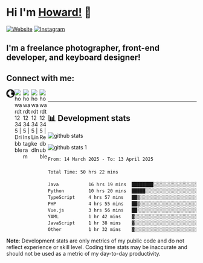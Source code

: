 # Hi I'm [Howard!][website] 👋

[![Website](https://img.shields.io/website?label=howardt12345.com&style=for-the-badge&url=https%3A%2F%2Fhowardt12345.com)](https://howardt12345.com)
[![Instagram](https://img.shields.io/badge/instagram-%23E4405F.svg?&style=for-the-badge&logo=instagram&logoColor=white)](https://instagram.com/howardt12345)

I'm a freelance photographer, front-end developer, and keyboard designer!
---

## Connect with me:

[<img align="left" alt="howardt12345.com" width="22px" src="https://raw.githubusercontent.com/iconic/open-iconic/master/svg/globe.svg" />][website]
[<img align="left" alt="howardt12345 | Dribbble" width="22px" src="https://cdn.jsdelivr.net/npm/simple-icons@v3/icons/dribbble.svg" />][dribbble]
[<img align="left" alt="howardt12345 | Instagram" width="22px" src="https://cdn.jsdelivr.net/npm/simple-icons@v3/icons/instagram.svg" />][instagram]
[<img align="left" alt="howardt12345 | LinkedIn" width="22px" src="https://cdn.jsdelivr.net/npm/simple-icons@v3/icons/linkedin.svg" />][linkedin]
[<img align="left" alt="howardt12345 | Redbubble" width="22px" src="https://cdn.jsdelivr.net/npm/simple-icons@v3/icons/redbubble.svg" />][redbubble]

<br />

---

## 📊 Development stats

![github stats](https://github-readme-stats.vercel.app/api?username=howardt12345&show_icons=true&hide_border=true&theme=dark&hide=contribs,issues)

![github stats 1](https://github-readme-stats.vercel.app/api/top-langs?username=howardt12345&langs_count=8&show_icons=true&hide_border=true&theme=dark&layout=compact)

<!--START_SECTION:waka-->

```txt
From: 14 March 2025 - To: 13 April 2025

Total Time: 50 hrs 22 mins

Java           16 hrs 19 mins  ████████░░░░░░░░░░░░░░░░░   31.44 %
Python         10 hrs 20 mins  █████░░░░░░░░░░░░░░░░░░░░   19.92 %
TypeScript     4 hrs 57 mins   ██▒░░░░░░░░░░░░░░░░░░░░░░   09.56 %
PHP            4 hrs 55 mins   ██▒░░░░░░░░░░░░░░░░░░░░░░   09.47 %
Vue.js         3 hrs 56 mins   ██░░░░░░░░░░░░░░░░░░░░░░░   07.60 %
YAML           1 hr 42 mins    ▓░░░░░░░░░░░░░░░░░░░░░░░░   03.29 %
JavaScript     1 hr 38 mins    ▓░░░░░░░░░░░░░░░░░░░░░░░░   03.16 %
Other          1 hr 32 mins    ▓░░░░░░░░░░░░░░░░░░░░░░░░   02.96 %
```

<!--END_SECTION:waka-->

**Note**: Development stats are only metrics of my public code and do not reflect experience or skill level. Coding time stats may be inaccurate and should not be used as a metric of my day-to-day productivity.

[website]: https://howardt12345.com
[dribbble]: https://dribbble.com/howardt12345
[instagram]: https://instagram.com/howardt12345
[linkedin]: https://linkedin.com/in/howardt12345
[redbubble]: https://www.redbubble.com/people/howardt12345/
